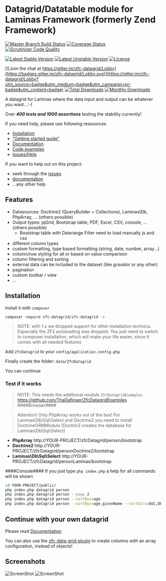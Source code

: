 # Datagrid/Datatable module for Laminas Framework (formerly Zend Framework)
[![Master Branch Build Status](https://secure.travis-ci.org/zfc-datagrid/zfc-datagrid.png?branch=master)](http://travis-ci.org/zfc-datagrid/zfc-datagrid)
[![Coverage Status](https://coveralls.io/repos/github/zfc-datagrid/zfc-datagrid/badge.svg?branch=master)](https://coveralls.io/github/zfc-datagrid/zfc-datagrid?branch=master)
[![Scrutinizer Code Quality](https://scrutinizer-ci.com/g/zfc-datagrid/zfc-datagrid/badges/quality-score.png?b=master)](https://scrutinizer-ci.com/g/zfc-datagrid/zfc-datagrid/?branch=master)

[![Latest Stable Version](https://poser.pugx.org/zfc-datagrid/zfc-datagrid/v/stable.png)](https://packagist.org/packages/zfc-datagrid/zfc-datagrid)
[![Latest Unstable Version](https://poser.pugx.org/zfc-datagrid/zfc-datagrid/v/unstable.png)](https://packagist.org/packages/zfc-datagrid/zfc-datagrid)
[![License](https://poser.pugx.org/zfc-datagrid/zfc-datagrid/license.png)](https://packagist.org/packages/zfc-datagrid/zfc-datagrid)

[![Join the chat at https://gitter.im/zfc-datagrid/Lobby](https://badges.gitter.im/zfc-datagrid/Lobby.svg)](https://gitter.im/zfc-datagrid/Lobby?utm_source=badge&utm_medium=badge&utm_campaign=pr-badge&utm_content=badge)
[![Total Downloads](https://poser.pugx.org/zfc-datagrid/zfc-datagrid/downloads.png)](https://packagist.org/packages/zfc-datagrid/zfc-datagrid)
[![Monthly Downloads](https://poser.pugx.org/zfc-datagrid/zfc-datagrid/d/monthly)](https://packagist.org/packages/zfc-datagrid/zfc-datagrid)

A datagrid for Laminas where the data input and output can be whatever you want...:-)

Over ***400 tests and 1000 assertions*** testing the stability currently! 

If you need help, please use following ressources
- [Installation](https://github.com/zfc-datagrid/zfc-datagrid#installation) 
- ["Getting started guide"](https://github.com/zfc-datagrid/zfc-datagrid/blob/master/docs/02.%20Quick%20Start.md)
- [Documentation](https://github.com/zfc-datagrid/zfc-datagrid/blob/master/docs/)
- [Code examples](https://github.com/ThaDafinser/ZfcDatagridExamples/tree/master/src/ZfcDatagridExamples/Controller/)
- [Issues/Help](https://github.com/zfc-datagrid/zfc-datagrid/issues)

If you want to help out on this project:
- seek through the [issues](https://github.com/zfc-datagrid/zfc-datagrid/issues)
- [documentation](https://github.com/zfc-datagrid/zfc-datagrid/blob/master/docs/)
- ...any other help

## Features
* Datasources: Doctrine2 (QueryBuilder + Collections), Laminas\Db, PhpArray, ... (others possible)
* Output types: jqGrid, Bootstrap table, PDF, Excel, CSV, console, ... (others possible)
  * Bootstrap table with Daterange Filter need to load manually js and css
* different column types
* custom formatting, type based formatting (string, date, number, array...)
* column/row styling for all or based on value comparison
* column filtering  and sorting
* external data can be included to the dataset (like gravator or any other)
* pagination
* custom toolbar / view
* ...

## Installation

Install it with ``composer``
```sh
composer require zfc-datagrid/zfc-datagrid -o
```

> NOTE: with 1.x we dropped support for other installation technics. Especially the ZF2 autoloading was dropped. You just need to switch to composer installation, which will make your life easier, since it comes with all needed features

Add `ZfcDatagrid` to your `config/application.config.php`

Finally create the folder: `data/ZfcDatagrid`

You can continue 

### Test if it works

> NOTE: This needs the additional module `ZfcDatagridExamples` https://github.com/ThaDafinser/ZfcDatagridExamples
####Browser####

> Attention! Only PhpArray works out of the box!
> For Laminas\Db\Sql\Select and Doctrine2 you need to install DoctrineORMModule (Doctrin2 creates the database for Laminas\Db\Sql\Select)

- **PhpArray** http://YOUR-PROJECT/zfcDatagrid/person/bootstrap
- **Doctrine2** http://YOUR-PROJECT/zfcDatagrid/personDoctrine2/bootstrap
- **Laminas\Db\Sql\Select** http://YOUR-PROJECT/zfcDatagrid/personLaminas/bootstrap


####Console####
If you just type `php index.php` a help for all commands will be shown
```sh
cd YOUR-PROJECT/public/
php index.php datagrid person
php index.php datagrid person --page 2
php index.php datagrid person --sortBys=age
php index.php datagrid person --sortBys=age,givenName --sortDirs=ASC,DESC
```
## Continue with your own datagrid

Please read [Documentation](https://github.com/zfc-datagrid/zfc-datagrid/blob/master/docs/)

You can also use the [zfc-data-grid-plugin](https://github.com/agerecompany/zfc-data-grid-plugin) to create columns with an array configuration, instead of objects!


## Screenshots
![ScreenShot](https://raw.github.com/zfc-datagrid/zfc-datagrid/master/docs/screenshots/ZfcDatagrid_bootstrap.jpg)
![ScreenShot](https://raw.github.com/zfc-datagrid/zfc-datagrid/master/docs/screenshots/ZfcDatagrid_console.jpg)


